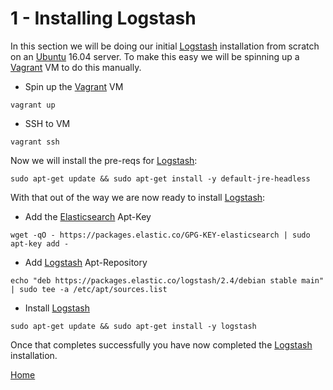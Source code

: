1 - Installing Logstash
=======================

In this section we will be doing our initial [Logstash] installation from
scratch on an [Ubuntu] 16.04 server. To make this easy we will be spinning up
a [Vagrant] VM to do this manually.

* Spin up the [Vagrant] VM
```
vagrant up
```
* SSH to VM
```
vagrant ssh
```

Now we will install the pre-reqs for [Logstash]:

```
sudo apt-get update && sudo apt-get install -y default-jre-headless
```

With that out of the way we are now ready to install [Logstash]:

* Add the [Elasticsearch] Apt-Key
```
wget -qO - https://packages.elastic.co/GPG-KEY-elasticsearch | sudo apt-key add -
```
* Add [Logstash] Apt-Repository
```
echo "deb https://packages.elastic.co/logstash/2.4/debian stable main" | sudo tee -a /etc/apt/sources.list
```
* Install [Logstash]
```
sudo apt-get update && sudo apt-get install -y logstash
```

Once that completes successfully you have now completed the [Logstash]
installation.

[Home](../README.md)

[Elasticsearch]: <https://www.elastic.co/products/elasticsearch>
[Logstash]: <https://www.elastic.co/products/logstash>
[Ubuntu]: <https://www.ubuntu.com/>
[Vagrant]: <https://www.vagrantup.com/>

